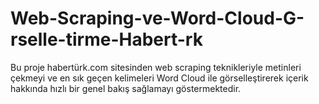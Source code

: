 # Web-Scraping-ve-Word-Cloud-G-rselle-tirme-Habert-rk
Bu proje habertürk.com sitesinden web scraping teknikleriyle metinleri çekmeyi ve en sık geçen kelimeleri Word Cloud ile görselleştirerek içerik hakkında hızlı bir genel bakış sağlamayı göstermektedir.
